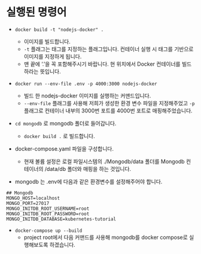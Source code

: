 # 실행된 명령어

- `docker build -t "nodejs-docker" .`

  - 이미지를 빌드합니다.
  - `-t` 플래그는 태그를 지정하는 플래그입니다. 컨테이너 실행 시 태그를 기반으로 이미지를 지정하게 됩니다.
  - 맨 끝에 ‘.’을 꼭 포함해주시기 바랍니다. 현 위치에서 Docker 컨테이너를 빌드 하라는 뜻입니다.

- `docker run --env-file .env -p 4000:3000 nodejs-docker`

  - 빌드 한 nodejs-docker 이미지를 실행하는 커맨드입니다.
  - `--env-file` 플래그를 사용해 저희가 생성한 환경 변수 파일을 지정해주었고 `-p` 플래그로 컨테이너 내부의 3000번 포트를 4000번 포트로 매핑해주었습니다.

- `cd mongodb` 로 mongodb 폴더로 들어갑니다.

  - `docker build .` 로 빌드합니다.

- docker-compose.yaml 파일을 구성합니다.

  - 현재 볼륨 설정은 로컬 파일시스템의 ./Mongodb/data 폴더를 Mongodb 컨테이너의 /data/db 폴더와 매핑을 하는 것입니다.

- mongodb 는 .env에 다음과 같은 환경변수를 설정해주어야 합니다.

```
## Mongodb
MONGO_HOST=localhost
MONGO_PORT=27017
MONGO_INITDB_ROOT_USERNAME=root
MONGO_INITDB_ROOT_PASSWORD=root
MONGO_INITDB_DATABASE=kubernetes-tutorial
```

- `docker-compose up --build`
  - project root에서 다음 커맨드를 사용해 mongodb를 docker compose로 실행해보도록 하겠습니다.
